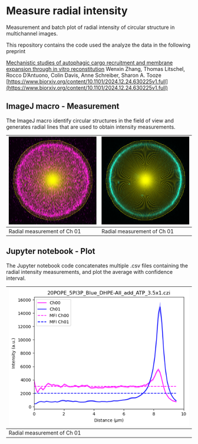 # Measure radial intensity
Measurement and batch plot of radial intensity of circular structure in multichannel images.

This repository contains the code used the analyze the data in the following preprint

[Mechanistic studies of autophagic cargo recruitment and membrane expansion through in vitro reconstitution](https://www.biorxiv.org/content/10.1101/2024.12.24.630225v1.full)
 Wenxin Zhang, Thomas Litschel, Rocco D’Antuono, Colin Davis, Anne Schreiber, Sharon A. Tooze
[https://www.biorxiv.org/content/10.1101/2024.12.24.630225v1.full](https://www.biorxiv.org/content/10.1101/2024.12.24.630225v1.full)

## ImageJ macro - Measurement
The ImageJ macro identify circular structures in the field of view and generates radial lines that are used to obtain intensity measurements.

| ![](https://raw.githubusercontent.com/RoccoDAnt/Measure_radial_intensity/main/docs/Screenshot_radial_analysis_Ch01.png) |  ![](https://raw.githubusercontent.com/RoccoDAnt/Measure_radial_intensity/main/docs/Screenshot_radial_analysis_Ch02.png)|
| -----|  ----|
| Radial measurement of Ch 01 | Radial measurement of Ch 01|



## Jupyter notebook - Plot
The Jupyter notebook code concatenates multiple .csv files containing the radial intensity measurements, and plot the average with confidence interval.


| ![](https://raw.githubusercontent.com/RoccoDAnt/Measure_radial_intensity/main/docs/Radial_Analysis_Plot-example.png)    |
| -----|
| Radial measurement of Ch 01 |
